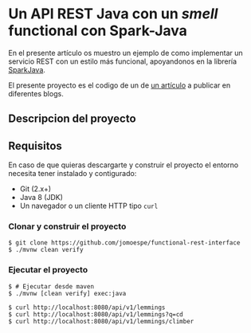 Un API REST Java con un *smell* functional con Spark-Java
=========================================================

En el presente artículo os muestro un ejemplo de como implementar un servicio REST con un estilo más funcional, apoyandonos en
la librería [SparkJava](http://sparkjava.com/).

El presente proyecto es el codigo de un de [un artículo](./article.md) a publicar en diferentes blogs.

## Descripcion del proyecto


## Requisitos

En caso de que quieras descargarte y construir el proyecto el entorno necesita tener instalado y contigurado:

  - Git (2.x+)
  - Java 8 (JDK)
  - Un navegador o un cliente HTTP tipo `curl`


### Clonar y construir el proyecto

    $ git clone https://github.com/jomoespe/functional-rest-interface
    $ ./mvnw clean verify


### Ejecutar el proyecto

    $ # Ejecutar desde maven
    $ ./mvnw [clean verify] exec:java
    
    $ curl http://localhost:8080/api/v1/lemmings
    $ curl http://localhost:8080/api/v1/lemmings?q=cd
    $ curl http://localhost:8080/api/v1/lemmings/climber



